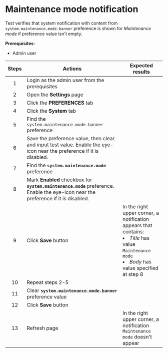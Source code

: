 # Maintenance mode notification

Test verifies that system notification with content from `system.maintenance.mode.banner` preference is shown for *Maintenance mode* if preference value isn't empty.

**Prerequisites**:
- Admin user

| Steps | Actions | Expected results |
| :---: | --- | --- |
| 1 | Login as the admin user from the prerequisites | |
| 2 | Open the **Settings** page | |
| 3 | Click the **PREFERENCES** tab | |
| 4 | Click the **System** tab | |
| 5 | Find the `system.maintenance.mode.banner` preference |  |
| 6 | Save the preference value, then clear and input test value. Enable the eye-icon near the preference if it is disabled. | |
| 7 | Find the **`system.maintenance.mode`** preference |  |
| 8 | Mark **Enabled** checkbox for **`system.maintenance.mode`** preference. Enable the eye-icon near the preference if it is disabled. | |
| 9 | Click **Save** button | In the right upper corner, a notification appears that contains: <li> *Title* has value `Maintenance mode` <li> *Body* has value specified at step 8 |
| 10 | Repeat steps 2-5 | |
| 11 | Clear **`system.maintenance.mode.banner`** preference value | |
| 12 | Click **Save** button | | 
| 13 | Refresh page | In the right upper corner, a notification `Maintenance mode` doesn't appear |
